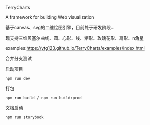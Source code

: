<!--
 * @Author: yangtengguang 18734153794@163.com
 * @Date: 2022-06-26 21:31:50
 * @LastEditors: yangtengguang 18734153794@163.com
 * @LastEditTime: 2022-06-26 21:33:09
 * @FilePath: \TerryCharts\README.md
 * @Description: 这是默认设置,请设置`customMade`, 打开koroFileHeader查看配置 进行设置: https://github.com/OBKoro1/koro1FileHeader/wiki/%E9%85%8D%E7%BD%AE
-->
TerryCharts

A framework for building Web visualization

基于canvas、svg的二维绘图引擎，目前处于研发阶段...

现支持三维贝塞尔曲线、圆、心形、线、矩形、玫瑰花形、扇形、n角星

examples:https://ytg123.github.io/TerryCharts/examples/index.html

合并分支测试

启动项目

```
npm run dev
```

打包

```
npm run build / npm run build:prod
```

文档启动

```
npm run storybook
```

